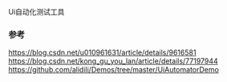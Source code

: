 Ui自动化测试工具  



### 参考  
https://blog.csdn.net/u010961631/article/details/9616581  
https://blog.csdn.net/kong_gu_you_lan/article/details/77197944  
https://github.com/alidili/Demos/tree/master/UiAutomatorDemo  



